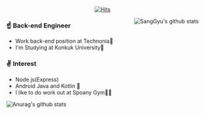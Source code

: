 <div align=center>

[![Hits](https://hits.seeyoufarm.com/api/count/incr/badge.svg?url=https%3A%2F%2Fgithub.com%2FWooSangGyu)](https://hits.seeyoufarm.com) 

</div>

<a href="https://github.com/WooSangGyu/github-readme-stats">
  <img align="right" src="https://github-readme-stats.vercel.app/api?username=WooSangGyu&hide_title=true&show_icons=true&hide=["prs","contribs"] alt="SangGyu's github stats" />
</a>
  
### ☝️ Back-end Engineer
- Work back-end position at Technonia🏢
- I'm Studying at Konkuk University🏤

### ✌️ Interest
- Node js(Express)
- Android Java and Kotlin 👀
- I like to do work out at Spoany Gym💪🏻



![Anurag's github stats](https://github-readme-stats.vercel.app/api?username=WooSangGyu&hide_title=true&show_icons=true&hide=["prs","contribs"])
